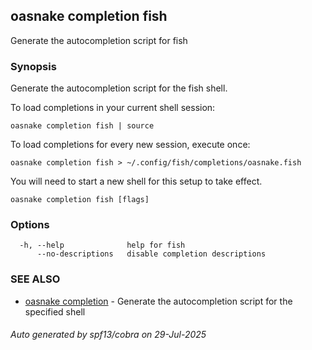 ## oasnake completion fish

Generate the autocompletion script for fish

### Synopsis

Generate the autocompletion script for the fish shell.

To load completions in your current shell session:

	oasnake completion fish | source

To load completions for every new session, execute once:

	oasnake completion fish > ~/.config/fish/completions/oasnake.fish

You will need to start a new shell for this setup to take effect.


```
oasnake completion fish [flags]
```

### Options

```
  -h, --help              help for fish
      --no-descriptions   disable completion descriptions
```

### SEE ALSO

* [oasnake completion](oasnake_completion.md)	 - Generate the autocompletion script for the specified shell

###### Auto generated by spf13/cobra on 29-Jul-2025
